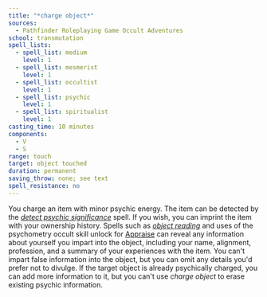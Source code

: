 ```yaml
---
title: "*charge object*"
sources:
  - Pathfinder Roleplaying Game Occult Adventures
school: transmutation
spell_lists:
  - spell_list: medium
    level: 1
  - spell_list: mesmerist
    level: 1
  - spell_list: occultist
    level: 1
  - spell_list: psychic
    level: 1
  - spell_list: spiritualist
    level: 1
casting_time: 10 minutes
components:
  - V
  - S
range: touch
target: object touched
duration: permanent
saving_throw: none; see text
spell_resistance: no
---
```


You charge an item with minor psychic energy. The item can be detected by the [*detect psychic significance*](/spells/detect-psychic-significance/) spell. If you wish, you can imprint the item with your ownership history. Spells such as [*object reading*](/spells/object-reading/) and uses of the psychometry occult skill unlock for [Appraise](/skills/appraise/) can reveal any information about yourself you impart into the object, including your name, alignment, profession, and a summary of your experiences with the item. You can't impart false information into the object, but you can omit any details you'd prefer not to divulge. If the target object is already psychically charged, you can add more information to it, but you can't use *charge object* to erase existing psychic information.
